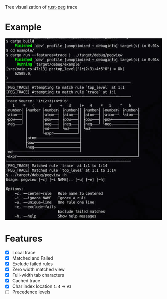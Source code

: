 Tree visualization of [rust-peg] trace

# Example
![example-img](./example.jpg)

[rust-peg]: https://github.com/kevinmehall/rust-peg/

# Features
- [x] Local trace
- [x] Matched and Failed
- [x] Exclude failed rules
- [x] Zero width matched view
- [x] Full-width tab characters
- [x] Cached trace
- [x] Char index location `1:4` -> `#3`
- [ ] Precedence levels
